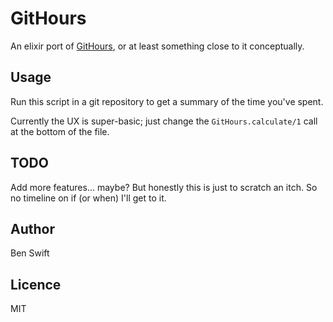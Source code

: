 # GitHours

An elixir port of [GitHours](https://github.com/kimmobrunfeldt/git-hours), or at
least something close to it conceptually.

## Usage

Run this script in a git repository to get a summary of the time you've spent.

Currently the UX is super-basic; just change the `GitHours.calculate/1` call at
the bottom of the file.

## TODO

Add more features... maybe? But honestly this is just to scratch an itch. So no
timeline on if (or when) I'll get to it.

## Author

Ben Swift

## Licence

MIT
